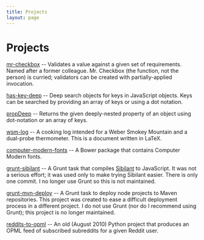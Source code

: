 ```yaml
---
title: Projects
layout: page
---
```


# Projects

[mr-checkbox](https://github.com/ryanaghdam/mr-checkbox) -- Validates a value
against a given set of requirements. Named after a former colleague.  Mr.
Checkbox (the function, not the person) is curried; validators can be created
with partially-applied invocation.

[has-key-deep](https://github.com/ryanaghdam/has-key-deep) -- Deep search
objects for keys in JavaScript objects.  Keys can be searched by providing an
array of keys or using a dot notation.

[propDeep](https://github.com/ryanaghdam/propDeep) -- Returns the given
deeply-nested property of an object using dot-notation or an array of keys.

[wsm-log](https://github.com/ryanaghdam/wsm-log) -- A cooking log intended for
a Weber Smokey Mountain and a dual-probe thermometer.  This is a document
written in LaTeX.

[computer-modern-fonts](https://github.com/ryanaghdam/computer-modern-fonts) --
A Bower package that contains Computer Modern fonts.

[grunt-sibilant](https://github.com/ryanaghdam/grunt-sibilant) -- A Grunt task
that compiles [Sibilant](https://sibilantjs.info/) to JavaScript.  It was not a
serious effort; it was used only to make trying Sibilant easier.  There is only
one commit.  I no longer use Grunt so this is not maintained.

[grunt-mvn-deploy](https://github.com/ryanaghdam/grunt-mvn-deploy) -- A Grunt
task to deploy node projects to Maven repositories. This project was created to
ease a difficult deployment process in a different project.  I do not use Grunt
(nor do I recommend using Grunt); this project is no longer maintained.

[reddits-to-opml](https://github.com/ryanaghdam/reddits-to-opml) -- An old
(August 2010) Python project that produces an OPML feed of subscribed
subreddits for a given Reddit user.

